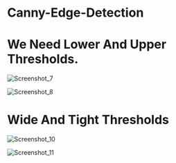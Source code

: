 # Canny-Edge-Detection

# We Need Lower And Upper Thresholds.
![Screenshot_7](https://user-images.githubusercontent.com/53290728/64062883-3a79d600-cbf5-11e9-9f29-0502983d4a1e.png)

![Screenshot_8](https://user-images.githubusercontent.com/53290728/64062902-7f057180-cbf5-11e9-9628-f312276cf1d5.png)



# Wide And Tight Thresholds
![Screenshot_10](https://user-images.githubusercontent.com/53290728/64062906-9e040380-cbf5-11e9-97e3-142a465ebfab.png)

![Screenshot_11](https://user-images.githubusercontent.com/53290728/64062909-b07e3d00-cbf5-11e9-8bed-5f3981a1fb3a.png)
